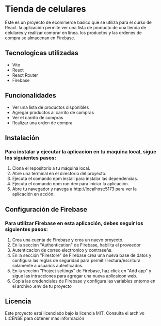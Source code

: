 # Tienda de celulares

Este es un proyecto de ecommerce básico que se utiliza para el curso de React. la aplicación permite ver una lista de producto de una tienda de celulares y realizar comprar en linea. los productos y las ordenes de compra se almacenan en Firebase.

## Tecnologicas utilizadas

- Vite
- React
- React Router
- Firebase

## Funcionalidades 

- Ver una lista de productos disponibles
- Agregar productos al carrito de compras
- Ver el carrito de compras
- Realizar una orden de compra

## Instalación


### Para instalar y ejecutar la aplicacion en tu maquina local, sigue los siguientes pasos:

1. Clona el repositorio a tu máquina local.
2. Abre una terminal en el directorio del proyecto.
3. Ejecuta el comando npm install para instalar las dependencias.
4. Ejecuta el comando npm run dev para iniciar la aplicación.
5. Abre tu navegador y navega a http://localhost:5173 para ver la aplicación en acción.

## Configuración de Firebase

### Para utilizar Firebase en esta aplicación, debes seguir los siguientes pasos:

1. Crea una cuenta de Firebase y crea un nuevo proyecto.
2. En la seccion "Authentication" de Firebase, habilita el proveedor
3. Autenticacion de correo electronico y contraseña.
4. En la sección "Firestore" de Firebase crea una nueva base de datos y configura las reglas de seguridad para permitir lectura/escritura solamente a usuarios autenticados.
5. En la sección "Project settings" de Firebase, haz click en "Add app" y sigue las intrucciones para agregar una nueva aplicaicon web.
6. Copia las credenciales de Firebase y configura las variables entorno en el archivo .env de tu proyecto   

## Licencia 

Este proyecto está licenciado bajo la licencia MIT. Consulta el archivo LICENSE para obtener mas información